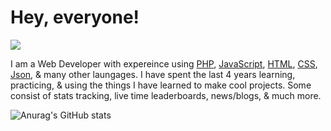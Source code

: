 # Hey, everyone!

<img src="https://pittimes.com/assets/img/team/KrisPowers.jpg">

I am a Web Developer with expereince using [PHP](https://www.php.net/), [JavaScript](https://www.javascript.com/), [HTML](https://html.com/), [CSS](https://www.w3schools.com/css/), [Json](https://www.json.org/json-en.html), & many other laungages. I have spent the last 4 years learning, practicing, & using the things I have learned to make cool projects. Some consist of stats tracking, live time leaderboards, news/blogs, & much more.

![Anurag's GitHub stats](https://github-readme-stats.vercel.app/api?username=krispowers&theme=algolia&show_icons=true)
